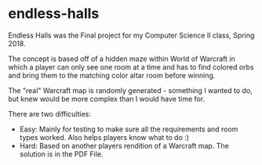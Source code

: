 # endless-halls

Endless Halls was the Final project for my Computer Science II class, Spring 2018.

The concept is based off of a hidden maze within World of Warcraft in which a player can only see one room at a time and has to
find colored orbs and bring them to the matching color altar room before winning.

The "real" Warcraft map is randomly generated - something I wanted to do, but knew would be more complex than I would
have time for.

There are two difficulties: 
  - Easy: Mainly for testing to make sure all the requirements and room types worked. Also helps players know what to do :)
  - Hard: Based on another players rendition of a Warcraft map. The solution is in the PDF File.

